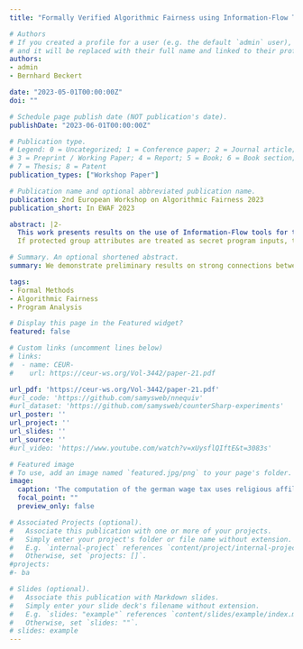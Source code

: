 ```yaml
---
title: "Formally Verified Algorithmic Fairness using Information-Flow Tools (Extended Abstract)"

# Authors
# If you created a profile for a user (e.g. the default `admin` user), write the username (folder name) here 
# and it will be replaced with their full name and linked to their profile.
authors:
- admin
- Bernhard Beckert

date: "2023-05-01T00:00:00Z"
doi: ""

# Schedule page publish date (NOT publication's date).
publishDate: "2023-06-01T00:00:00Z"

# Publication type.
# Legend: 0 = Uncategorized; 1 = Conference paper; 2 = Journal article;
# 3 = Preprint / Working Paper; 4 = Report; 5 = Book; 6 = Book section;
# 7 = Thesis; 8 = Patent
publication_types: ["Workshop Paper"]

# Publication name and optional abbreviated publication name.
publication: 2nd European Workshop on Algorithmic Fairness 2023
publication_short: In EWAF 2023

abstract: |2-
  This work presents results on the use of Information-Flow tools for the formal verification of algorithmic fairness properties. The problem of enforcing secure information-flow was originally studied in the context of information security: If secret information may "flow" through an algorithm in such a way that it can influence the program’s output, we consider that to be insecure information-flow as attackers could potentially observe (parts of) the secret. Due to its wide-spread use, there exist numerous tools for analyzing secure information-flow properties. Recent work showed that there exists a strong correspondence between secure information-flow and algorithmic fairness:
  If protected group attributes are treated as secret program inputs, then secure information-flow means that these "secret" attributes cannot influence the result of a program. We demonstrate that off-the-shelf tools for information-flow can be used to formally analyze algorithmic fairness properties including established notions such as (conditional) demographic parity as well as a new quantitative notion named fairness spread.

# Summary. An optional shortened abstract.
summary: We demonstrate preliminary results on strong connections between Information Flow and Algorithmic Fairness Analysis

tags:
- Formal Methods
- Algorithmic Fairness
- Program Analysis

# Display this page in the Featured widget?
featured: false

# Custom links (uncomment lines below)
# links:
#  - name: CEUR-
#    url: https://ceur-ws.org/Vol-3442/paper-21.pdf

url_pdf: 'https://ceur-ws.org/Vol-3442/paper-21.pdf'
#url_code: 'https://github.com/samysweb/nnequiv'
#url_dataset: 'https://github.com/samysweb/counterSharp-experiments'
url_poster: ''
url_project: ''
url_slides: ''
url_source: ''
#url_video: 'https://www.youtube.com/watch?v=xUysflQIftE&t=3083s'

# Featured image
# To use, add an image named `featured.jpg/png` to your page's folder. 
image:
  caption: 'The computation of the german wage tax uses religious affiliation as an input. This is necessary to compute the church tax. But does it inadvertedly modify other outputs?'
  focal_point: ""
  preview_only: false

# Associated Projects (optional).
#   Associate this publication with one or more of your projects.
#   Simply enter your project's folder or file name without extension.
#   E.g. `internal-project` references `content/project/internal-project/index.md`.
#   Otherwise, set `projects: []`.
#projects:
#- ba

# Slides (optional).
#   Associate this publication with Markdown slides.
#   Simply enter your slide deck's filename without extension.
#   E.g. `slides: "example"` references `content/slides/example/index.md`.
#   Otherwise, set `slides: ""`.
# slides: example
---
```

